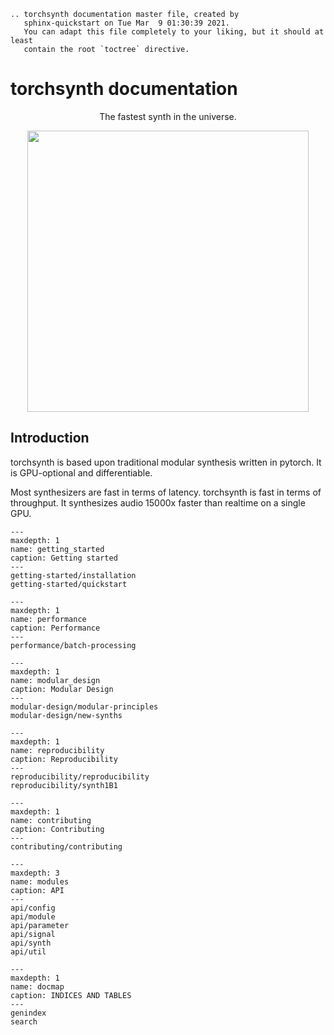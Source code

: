 ```{eval-rst}
.. torchsynth documentation master file, created by
   sphinx-quickstart on Tue Mar  9 01:30:39 2021.
   You can adapt this file completely to your liking, but it should at least
   contain the root `toctree` directive.
```


# torchsynth documentation

<div align="center">

The fastest synth in the universe.

<img width="450px" src="_static/images/logo-with-caption.jpg">

</div>

## Introduction

torchsynth is based upon traditional modular synthesis written in
pytorch. It is GPU-optional and differentiable.

Most synthesizers are fast in terms of latency. torchsynth is fast
in terms of throughput. It synthesizes audio 15000x faster than
realtime on a single GPU.

```{toctree}
---
maxdepth: 1
name: getting_started
caption: Getting started
---
getting-started/installation
getting-started/quickstart
```


```{toctree}
---
maxdepth: 1
name: performance
caption: Performance
---
performance/batch-processing
```

```{toctree}
---
maxdepth: 1
name: modular_design
caption: Modular Design
---
modular-design/modular-principles
modular-design/new-synths
```


```{toctree}
---
maxdepth: 1
name: reproducibility
caption: Reproducibility
---
reproducibility/reproducibility
reproducibility/synth1B1
```


```{toctree}
---
maxdepth: 1
name: contributing
caption: Contributing
---
contributing/contributing
```


```{toctree}
---
maxdepth: 3
name: modules
caption: API
---
api/config
api/module
api/parameter
api/signal
api/synth
api/util
```


```{toctree}
---
maxdepth: 1
name: docmap
caption: INDICES AND TABLES
---
genindex
search
```
